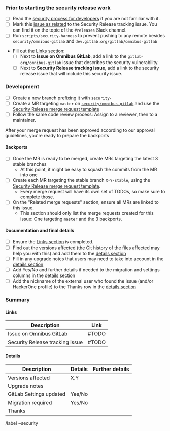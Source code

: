 <!--
# Read me first!

Create this issue under https://gitlab.com/gitlab-org/security/omnibus-gitlab/

Set the title to: `Description of the original issue`
-->

### Prior to starting the security release work

- [ ] Read the [security process for developers] if you are not familiar with it.
- [ ] Mark this [issue as related] to the Security Release tracking issue. You can find it on the topic of the `#releases` Slack channel.
- [ ] Run `scripts/security-harness` to prevent pushing to any remote besides `security/omnibus-gitlab` and `dev.gitlab.org/gitlab/omnibus-gitlab`
- Fill out the [Links section](#links):
  - [ ] Next to **Issue on Omnibus GitLab**, add a link to the `gitlab-org/omnibus-gitlab` issue that describes the security vulnerability.
  - [ ] Next to **Security Release tracking issue**, add a link to the security release issue that will include this security issue.

### Development

- [ ] Create a new branch prefixing it with `security-`
- [ ] Create a MR targeting `master` on [`security/omnibus-gitlab`](https://gitlab.com/gitlab-org/security/omnibus-gitlab) and use the [Security Release merge request template]
- [ ] Follow the same code review process: Assign to a reviewer, then to a maintainer.

After your merge request has been approved according to our approval guidelines, you're ready to prepare the backports

#### Backports

- [ ] Once the MR is ready to be merged, create MRs targeting the latest 3 stable branches
   * At this point, it might be easy to squash the commits from the MR into one
- [ ] Create each MR targeting the stable branch `X-Y-stable`, using the [Security Release merge request template].
   * Every merge request will have its own set of TODOs, so make sure to complete those.
- [ ] On the "Related merge requests" section, ensure all MRs are linked to this issue.
   * This section should only list the merge requests created for this issue: One targeting `master` and the 3 backports.

#### Documentation and final details

- [ ] Ensure the [Links section](#links) is completed.
- [ ] Find out the versions affected (the Git history of the files affected may help you with this) and add them to the [details section](#details)
- [ ] Fill in any upgrade notes that users may need to take into account in the [details section](#details)
- [ ] Add Yes/No and further details if needed to the migration and settings columns in the [details section](#details)
- [ ] Add the nickname of the external user who found the issue (and/or HackerOne profile) to the Thanks row in the [details section](#details)

### Summary

#### Links

| Description | Link |
| -------- | -------- |
| Issue on [Omnibus GitLab](https://gitlab.com/gitlab-org/omnibus-gitlab/issues) | #TODO  |
| Security Release tracking issue | #TODO  |

#### Details

| Description | Details | Further details|
| -------- | -------- | -------- |
| Versions affected | X.Y  | |
| Upgrade notes | | |
| GitLab Settings updated | Yes/No| |
| Migration required | Yes/No | |
| Thanks | | |

[security process for developers]: https://gitlab.com/gitlab-org/release/docs/blob/master/general/security/developer.md
[RM list]:  https://about.gitlab.com/release-managers/
[issue as related]: https://docs.gitlab.com/ee/user/project/issues/related_issues.html#adding-a-related-issue
[security Release merge request template]: https://gitlab.com/gitlab-org/omnibus-gitlab/-/blob/master/.gitlab/merge_request_templates/Security%20Release.md

/label ~security
